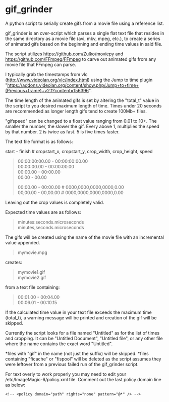 # gif_grinder
A python script to serially create gifs from a movie file using a reference list.

gif_grinder is an over-script which parses a single flat text file that resides in the same directory as a movie file (avi, mkv, mpeg, etc.), to create a series of animated gifs based on the beginning and ending time values in said file.

The script utilizes https://github.com/Zulko/moviepy and https://github.com/FFmpeg/FFmpeg to carve out animated gifs from any movie file that FFmpeg can parse.

I typically grab the timestamps from vlc (http://www.videolan.org/vlc/index.html) using the Jump to time plugin "https://addons.videolan.org/content/show.php/Jump+to+time+(Previous+frame)+v2.1?content=156396".

The time length of the animated gifs is set by altering the "total_t" value in the script to you desired maximum length of time.  Times under 20 seconds are recommended as longer length gifs tend to create 100Mb+ files.

"gifspeed" can be changed to a float value ranging from 0.01 to 10+.  The smaller the number, the slower the gif.  Every above 1, multiplies the speed by that number.  2 is twice as fast. 5 is five times faster.

The text file format is as follows:

start - finish # cropstart_x, cropstart_y, crop_width, crop_height, speed
> 00:00:00:00.00 - 00:00:00:00.00<br>
> 00:00:00.00 - 00:00:00.00<br>
> 00:00.00 - 00:00.00<br>
> 00.00 - 00.00<br>
>
> 00:00.00 - 00:00.00 # 0000,0000,0000,0000,0.00<br>
> 00,00.00 - 00,00.00 # 0000,0000,0000,0000,0.00<br>

Leaving out the crop values is completely valid.

Expected time values are as follows:

> minutes:seconds.microseconds<br>
> minutes,seconds.microseconds

The gifs will be created using the name of the movie file with an incremental value appended.

> mymovie.mpg

creates:

> mymovie1.gif<br>
> mymovie2.gif

from a text file containing:

> 00:01.00 - 00:04.00<br>
> 00:06.01 - 00:10.15

If the calculated time value in your text file exceeds the maximum time (total_t), a warning message will be printed and creation of the gif will be skipped.

Currently the script looks for a file named "Untitled" as for the list of times and cropping.  It can be "Untitled Document", "Untitled file", or any other file where the name contains the exact word "Untitled".


*files with "gif" in the name (not just the suffix) will be skipped.
*files containing "ficache" or "fispool" will be deleted as the script assumes they were leftover from a previous failed run of the gif_grinder script.

For text overly to work properly you may need to edit your /etc/ImageMagic-6/policy.xml file.  Comment out the last policy domain line as below:

```
<!-- <policy domain="path" rights="none" pattern="@*" /> -->
```
